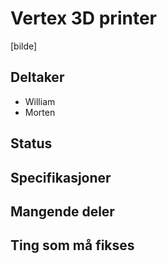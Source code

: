 # Vertex 3D printer
[bilde]

## Deltaker

  - William
  - Morten

## Status

## Specifikasjoner

## Mangende deler

## Ting som må fikses
